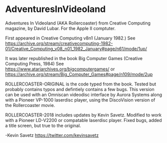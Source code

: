 # AdventuresInVideoland
Adventures In Videoland (AKA Rollercoaster) from Creative Computing magazine, by David Lubar. For the Apple II comptuter.

First appeared in Creative Computing v8n1 (January 1982.)
See https://archive.org/stream/creativecomputing-1982-01/Creative_Computing_v08_n01_1982_January#page/n61/mode/1up/

It was later republished in the book Big Computer Games (Creative Computing Press, 1984)
See https://www.atariarchives.org/bigcomputergames/ or https://archive.org/stream/Big_Computer_Games#page/n109/mode/2up

ROLLERCOASTER-ORIGINAL is the code typed from the book. Tested but
probably contains typos and defintiely contains a few bugs. This version can be used with an
Omniscan videodisc interface by Aurora Systems along with a Pioneer VP-1000 laserdisc player,
using the DiscoVision version of the Rollercoaster movie.

ROLLERCOASTER-2018 includes updates by Kevin Savetz. Modified to work with a Pioneer LD-V2200 or
compatable laserdisc player. Fixed bugs, added a title screen, but true to the original.

-Kevin Savetz https://twitter.com/kevinsavetz
